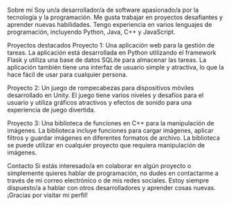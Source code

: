 Sobre mí
Soy un/a desarrollador/a de software apasionado/a por la tecnología y la programación. Me gusta trabajar en proyectos desafiantes y aprender nuevas habilidades. Tengo experiencia en varios lenguajes de programación, incluyendo Python, Java, C++ y JavaScript.

Proyectos destacados
Proyecto 1: Una aplicación web para la gestión de tareas. La aplicación está desarrollada en Python utilizando el framework Flask y utiliza una base de datos SQLite para almacenar las tareas. La aplicación también tiene una interfaz de usuario simple y atractiva, lo que la hace fácil de usar para cualquier persona.

Proyecto 2: Un juego de rompecabezas para dispositivos móviles desarrollado en Unity. El juego tiene varios niveles y desafíos para el usuario y utiliza gráficos atractivos y efectos de sonido para una experiencia de juego divertida.

Proyecto 3: Una biblioteca de funciones en C++ para la manipulación de imágenes. La biblioteca incluye funciones para cargar imágenes, aplicar filtros y guardar imágenes en diferentes formatos de archivo. La biblioteca se puede utilizar en cualquier proyecto que requiera manipulación de imágenes.

Contacto
Si estás interesado/a en colaborar en algún proyecto o simplemente quieres hablar de programación, no dudes en contactarme a través de mi correo electrónico o de mis redes sociales. Estoy siempre dispuesto/a a hablar con otros desarrolladores y aprender cosas nuevas. ¡Gracias por visitar mi perfil!

<!--
**akaValmi/akaValmi** is a ✨ _special_ ✨ repository because its `README.md` (this file) appears on your GitHub profile.

Here are some ideas to get you started:

- 🔭 I’m currently working on ...
- 🌱 I’m currently learning ...
- 👯 I’m looking to collaborate on ...
- 🤔 I’m looking for help with ...
- 💬 Ask me about ...
- 📫 How to reach me: ...
- 😄 Pronouns: ...
- ⚡ Fun fact: ...
-->
